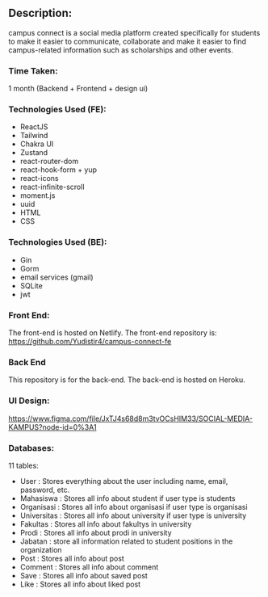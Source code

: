 ## Description:
campus connect is a social media platform created specifically for students to make it easier to communicate, collaborate and make it easier to find campus-related information such as scholarships and other events.

### Time Taken:
1 month (Backend + Frontend + design ui)

### Technologies Used (FE):
- ReactJS
- Tailwind 
- Chakra UI
- Zustand
- react-router-dom
- react-hook-form + yup
- react-icons
- react-infinite-scroll
- moment.js
- uuid
- HTML
- CSS

### Technologies Used (BE):
- Gin
- Gorm
- email services (gmail)
- SQLite
- jwt

### Front End:
The front-end is hosted on Netlify. The front-end repository is: https://github.com/Yudistir4/campus-connect-fe

### Back End
This repository is for the back-end. The back-end is hosted on Heroku.

### UI Design:
https://www.figma.com/file/JxTJ4s68d8m3tvOCsHIM33/SOCIAL-MEDIA-KAMPUS?node-id=0%3A1

### Databases:
11 tables:

- User        : Stores everything about the user including name, email, password, etc.
- Mahasiswa   : Stores all info about student if user type is students
- Organisasi  : Stores all info about organisasi if user type is organisasi
- Universitas : Stores all info about university if user type is university
- Fakultas    : Stores all info about fakultys in university 
- Prodi       : Stores all info about prodi in university
- Jabatan     : store all information related to student positions in the organization
- Post        : Stores all info about post
- Comment     : Stores all info about comment
- Save        : Stores all info about saved post 
- Like        : Stores all info about liked post 
 
